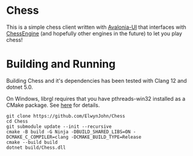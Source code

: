 # Chess

This is a simple chess client written with
[Avalonia-UI](https://avaloniaui.net/) that interfaces with
[ChessEngine](https://github.com/rleathart/ChessEngine) (and hopefully other
engines in the future) to let you play chess!

# Building and Running

Building Chess and it's dependencies has been tested with Clang 12 and dotnet
5.0.

On Windows, librgl requires that you have pthreads-win32 installed as a CMake
package. See [here](https://github.com/rleathart/pthreads-win32-CMake) for
details.

```
git clone https://github.com/ElwynJohn/Chess
cd Chess
git submodule update --init --recursive
cmake -B build -G Ninja -DBUILD_SHARED_LIBS=ON -DCMAKE_C_COMPILER=clang -DCMAKE_BUILD_TYPE=Release
cmake --build build
dotnet build/Chess.dll
```

